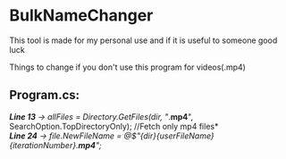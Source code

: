 # BulkNameChanger
This tool is made for my personal use and if it is useful to someone good luck


Things to change if you don't use this program for videos(.mp4)

## Program.cs:<br />
***Line 13** -> allFiles = Directory.GetFiles(dir, "*.**mp4**", SearchOption.TopDirectoryOnly); //Fetch only mp4 files*<br />
***Line 24** -> file.NewFileName = @$"{dir}\{userFileName} {iterationNumber}.**mp4**";*
